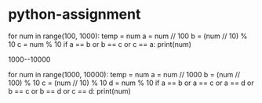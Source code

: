 # python-assignment
for num in range(100, 1000):
  temp = num
  a = num // 100
  b = (num // 10) % 10
  c = num % 10
  if a == b or b == c or c == a:
    print(num)


1000--10000

for num in range(1000, 10000):
  temp = num
  a = num // 1000
  b = (num // 100) % 10
  c = (num // 10) % 10
  d = num % 10
  if a == b or a == c or a == d or b == c or b == d or c == d:
    print(num)

